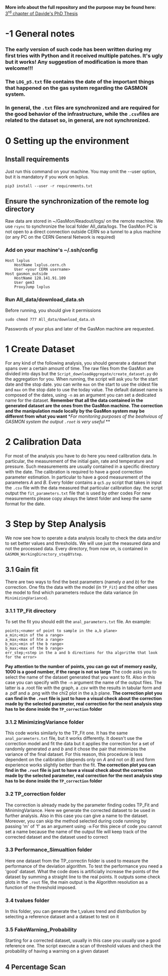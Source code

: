 **More info about the full repository and the purpose may be found here:**
[3<sup>rd</sup> chapter of Davide's PhD Thesis](https://cds.cern.ch/record/2803932?ln=en)
# -1 General notes
### The early version of such code has been written during my first tries with Python and it received multiple patches. It's ugly but it works! Any suggestion of modification is more than welcome!!!

### The `LOG_p5.txt` file contains the date of the important things that happened on the gas system regarding the GASMON system.

### In general, the `.txt` files are synchronized and are required for the good behavior of the infrastructure, while the `.csv`files are related to the dataset so, in general, are not synchronized.
# 0 Setting up the environment

## Install requirements
Just run this command on your machine. You may omit the --user option, but it is mandatory if you work on lxplus.
```
pip3 install --user -r requirements.txt
```
## Ensure the synchronization of the remote log directory
Raw data are stored in ~/GasMon/Readout/logs/ on the remote machine. We use `rsync` to synchronize the local folder All_data/logs.
The GasMon PC is not open to a direct connection outside CERN so a tunnel to a plus machine (or any PC on the CERN General Network is required)
### Add on your machine's ~/.ssh/config
```
Host lxplus
    HostName lxplus.cern.ch
    User <your CERN username>
Host gasmon_outside
    HostName 128.141.91.109
    User gem3
    ProxyJump lxplus
```
### Run All_data/download_data.sh
Before running, you should give it permissions
```
sudo chmod 777 All_data/download_data.sh
```
Passwords of your plus and later of the GasMon machine are requested.


# 1 Create Dataset
For any kind of the following analysis, you should generate a dataset that spans over a certain amount of time. The raw files from the GasMon are divided into days but the ```Script_downloadAggregate/create_dataset.py``` do the aggregation for you.
When running, the script will ask you for the start date and the stop date. you can write `max` on the start to use the oldest file and `max` on the stop date to use the today value.
The default dataset name is composed of the dates, using `-n` as an argument you can set a dedicated name for the dataset.
**Remember that all the data contained in the generated dataset are the ones from the GasMon machine. The correction and the manipulation made locally by the GasMon system may be different from what you want**
**For monitoring purposes of the _beahvious of GASMON system the_ output `.root` is very useful*
**
# 2 Calibration Data
For most of the analysis you have to do here you need calibration data. In particular, the measurement of the initial gain, rate and temperature and pressure. Such measurements are usually contained in a specific directory with the date. The calibration is required to have a good correction parameter estimation. In particular to have a good measurement of the parameters *A* and *B*.
Every folder contains a `qc5.py` script that takes in input the `.csv` file with the data measured that particular calibration day. the script output the `fit_parameters.txt` file that is used by other codes
For new measurements please copy always the latest folder and keep the same format for the date.

# 3 Step by Step Analysis
We now see how to operate a data analysis locally to check the data and/or to set better values and thresholds. We will use just the measured data and not the processed data. Every directory, from now on, is contained in `GASMON_WorkingDirectory_stepBYstep`.
## 3.1 Gain fit
There are two ways to find the best parameters (namely *a* and *b*) for the correction. One fits the data with the model (in `TP_Fit`) and the other uses the model to find which parameters reduce the data variance (in `MinimizingVariance`).
### 3.1.1 TP_Fit directory
To set the fit you should edit the `anal_parameters.txt` file. An example:
```
points;<numer of point to sample in the a,b plane>
a_min;<min of the a range>
a_max;<max of hte a range>
b_min;<min of the b range>
b_max;<max of the b range>
err_step;<step in the a and b directions for tha algorithm that look for the error>
```
**Pay attention to the number of points, you can go out of memory easily, 1000 is a good number, if the range is not so large**
The code asks you to select the name of the dataset generated that you want to fit. Also in this case you can specify with the `-n` argument the name of the output files. The latter is a .root file with the graph, a .csv with the results in tabular form and a .pdf and a .png with the chi2 plot in the a,b plane.
**The correction plot you can find in the `.root` file is just to have a visual check about the correction made by the selected parameter, real correction for the next analysis step has to be done inside the `TP_correction` folder**
### 3.1.2 MinimizingVariance folder
This code works similarly to the TP_Fit one. It has the same `anal_parameters.txt` file, but it works differently. It doesn't use the correction model and fit the data but it applies the correction for a set of randomly generated *a* and *b* and it chose the pair that minimizes the variance of the final dataset. For this reason, this procedure is less dependent on the calibration (depends only on *A* and not on *B*) and form experience works slightly better than the fit.
**The correction plot you can find in the `.root` file is just to have a visual check about the correction made by the selected parameter, real correction for the next analysis step has to be done inside the `TP_correction` folder**

### 3.2 TP_correction folder
The correction is already made by the parameter finding codes TP_Fit and MinimingVariance. Here we generate the corrected dataset to be used in further analysis. Also in this case you can give a name to the dataset. Moreover, you can skip the method selected during code running by passing 'm' of 'f' as an argument using `-m`
For this piece of code you cannot set a name because the name of the output file will keep track of the corrected dataset and the dataset used to correct

### 3.3 Performance_Simualtion folder
Here one dataset from the TP_correctin folder is used to measure the performance of the deviation algorithm. To test the performance you need a 'good' dataset. What the code does is artificially increase the points of the dataset by summing a straight line to the real points. It outputs some check plots in the `.root` file, the main output is the Algorithm resolution as a function of the threshold imposed.

### 3.4 tvalues folder
In this folder, you can generate the t_values trend and distribution by selecting a reference dataset and a dataset to test on it

### 3.5 FakeWarning_Probability

Starting for a corrected dataset, usually in this case you usually use a good reference one. The script execute a scan of threshold values and check the probability of having a warning on a given dataset

## 4 Percentage Scan